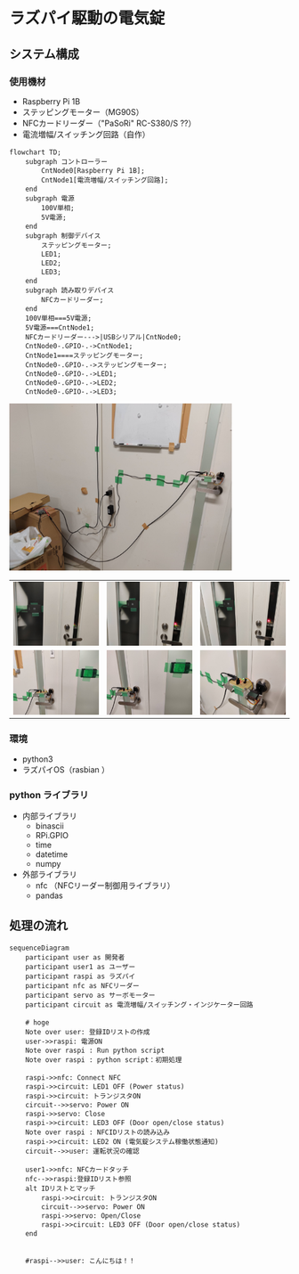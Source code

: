 # ラズパイ駆動の電気錠


## システム構成
### 使用機材
- Raspberry Pi 1B
- ステッピングモーター（MG90S）
- NFCカードリーダー（"PaSoRi" RC-S380/S ??）
- 電流増幅/スイッチング回路（自作）

```mermaid
flowchart TD;
    subgraph コントローラー
        CntNode0[Raspberry Pi 1B];
        CntNode1[電流増幅/スイッチング回路];
    end
    subgraph 電源
        100V単相;
        5V電源;
    end
    subgraph 制御デバイス
        ステッピングモーター;
        LED1;
        LED2;
        LED3;
    end
    subgraph 読み取りデバイス
        NFCカードリーダー;
    end
    100V単相===5V電源;
    5V電源===CntNode1;
    NFCカードリーダー--->|USBシリアル|CntNode0;
    CntNode0-.GPIO-.->CntNode1;
    CntNode1====ステッピングモーター;
    CntNode0-.GPIO-.->ステッピングモーター;
    CntNode0-.GPIO-.->LED1;
    CntNode0-.GPIO-.->LED2;
    CntNode0-.GPIO-.->LED3;
```

<img width="400" src="https://github.com/YUKI-SOKENDAI/SmartLock/blob/master/fig/IMG_20230221_215906.jpg">

| | | |
|:-----------|------------:|:------------:|
|<img width="400" src="https://github.com/YUKI-SOKENDAI/SmartLock/blob/master/fig/IMG_20230221_215801.jpg">|<img width="400" src="https://github.com/YUKI-SOKENDAI/SmartLock/blob/master/fig/IMG_20230221_215803.jpg">|<img width="400" src="https://github.com/YUKI-SOKENDAI/SmartLock/blob/master/fig/IMG_20230221_215817.jpg">|
|<img width="400" src="https://github.com/YUKI-SOKENDAI/SmartLock/blob/master/fig/IMG_20230221_215901.jpg">|<img width="400" src="https://github.com/YUKI-SOKENDAI/SmartLock/blob/master/fig/IMG_20230221_215914.jpg">|<img width="400" src="https://github.com/YUKI-SOKENDAI/SmartLock/blob/master/fig/IMG_20230221_215921.jpg">|

### 環境
- python3
- ラズパイOS（rasbian ）
### python ライブラリ
- 内部ライブラリ
   - binascii
   - RPi.GPIO
   - time
   - datetime
   - numpy
- 外部ライブラリ
   - nfc （NFCリーダー制御用ライブラリ）
   - pandas

## 処理の流れ
```mermaid
sequenceDiagram
    participant user as 開発者
    participant user1 as ユーザー
    participant raspi as ラズパイ
    participant nfc as NFCリーダー
    participant servo as サーボモーター
    participant circuit as 電流増幅/スイッチング・インジケーター回路
    
    # hoge
    Note over user: 登録IDリストの作成
    user->>raspi: 電源ON
    Note over raspi : Run python script
    Note over raspi : python script：初期処理
    
    raspi->>nfc: Connect NFC
    raspi->>circuit: LED1 OFF (Power status)
    raspi->>circuit: トランジスタON
    circuit-->>servo: Power ON
    raspi->>servo: Close
    raspi->>circuit: LED3 OFF (Door open/close status)
    Note over raspi : NFCIDリストの読み込み
    raspi->>circuit: LED2 ON (電気錠システム稼働状態通知)
    circuit-->>user: 運転状況の確認
    
    user1->>nfc: NFCカードタッチ
    nfc-->>raspi:登録IDリスト参照
    alt IDリストとマッチ
        raspi->>circuit: トランジスタON
        circuit-->>servo: Power ON
        raspi->>servo: Open/Close
        raspi->>circuit: LED3 OFF (Door open/close status)
    end
    
    
    #raspi-->>user: こんにちは！！

```
